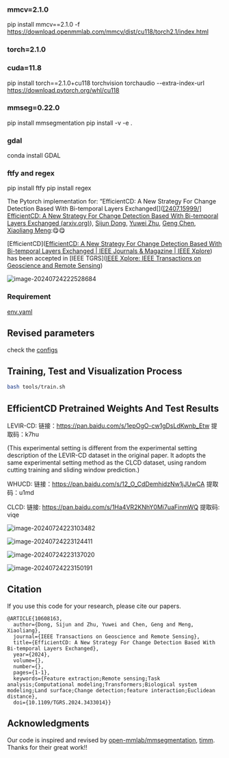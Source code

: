### mmcv=2.1.0
pip install mmcv==2.1.0 -f https://download.openmmlab.com/mmcv/dist/cu118/torch2.1/index.html
### torch=2.1.0
### cuda=11.8
pip install torch==2.1.0+cu118 torchvision torchaudio --extra-index-url https://download.pytorch.org/whl/cu118
### mmseg=0.22.0
pip install mmsegmentation
pip install -v -e .
### gdal
conda install GDAL
### ftfy and regex
pip install ftfy
pip install regex


The Pytorch implementation for:
“EfficientCD: A New Strategy For Change Detection Based With Bi-temporal Layers Exchanged[]([[2407.15999/] EfficientCD: A New Strategy For Change Detection Based With Bi-temporal Layers Exchanged (arxiv.org)](https://arxiv.org/abs/2407.15999)),
[Sijun Dong](https://arxiv.org/search/cs?searchtype=author&query=Dong,+S), [Yuwei Zhu](https://arxiv.org/search/cs?searchtype=author&query=Zhu,+Y), [Geng Chen](https://arxiv.org/search/cs?searchtype=author&query=Chen,+G), [Xiaoliang Meng](https://arxiv.org/search/cs?searchtype=author&query=Meng,+X)::yum::yum:

[EfficientCD]([EfficientCD: A New Strategy For Change Detection Based With Bi-temporal Layers Exchanged | IEEE Journals & Magazine | IEEE Xplore](https://ieeexplore.ieee.org/document/10608163)) has been accepted in [IEEE TGRS]([IEEE Xplore: IEEE Transactions on Geoscience and Remote Sensing](https://ieeexplore.ieee.org/xpl/RecentIssue.jsp?punumber=36))



![image-20240724222528684](./docs/en/image-20240724222528684.png)

### Requirement  
 [env.yaml](env.yaml) 


## Revised parameters 
check the   [configs](configs) 

## Training, Test and Visualization Process   

```bash
bash tools/train.sh
```

## EfficientCD Pretrained Weights And Test Results

LEVIR-CD:  链接：https://pan.baidu.com/s/1epOgO-cw1gDsLdKwnb_Etw 
提取码：k7hu 

(This experimental setting is different from the experimental setting description of the LEVIR-CD dataset in the original paper. It adopts the same experimental setting method as the CLCD dataset, using random cutting training and sliding window prediction.)

WHUCD: 链接：https://pan.baidu.com/s/12_O_CdDemhidzNw1jJUwCA 
提取码：u1md   

CLCD: 链接: https://pan.baidu.com/s/1Ha4VR2KNhY0Mi7uaFinmWQ 提取码: viqe 



![image-20240724223103482](./docs/en/image-20240724223103482.png)

![image-20240724223124411](./docs/en/image-20240724223124411.png)

![image-20240724223137020](./docs/en/image-20240724223137020.png)

![image-20240724223150191](./docs/en/image-20240724223150191.png)

## Citation 

 If you use this code for your research, please cite our papers.  

```
@ARTICLE{10608163,
  author={Dong, Sijun and Zhu, Yuwei and Chen, Geng and Meng, Xiaoliang},
  journal={IEEE Transactions on Geoscience and Remote Sensing}, 
  title={EfficientCD: A New Strategy For Change Detection Based With Bi-temporal Layers Exchanged}, 
  year={2024},
  volume={},
  number={},
  pages={1-1},
  keywords={Feature extraction;Remote sensing;Task analysis;Computational modeling;Transformers;Biological system modeling;Land surface;Change detection;feature interaction;Euclidean distance},
  doi={10.1109/TGRS.2024.3433014}}
```
## Acknowledgments

 Our code is inspired and revised by [open-mmlab/mmsegmentation](https://github.com/open-mmlab/mmsegmentation),  [timm](https://github.com/huggingface/pytorch-image-models). Thanks  for their great work!!  
